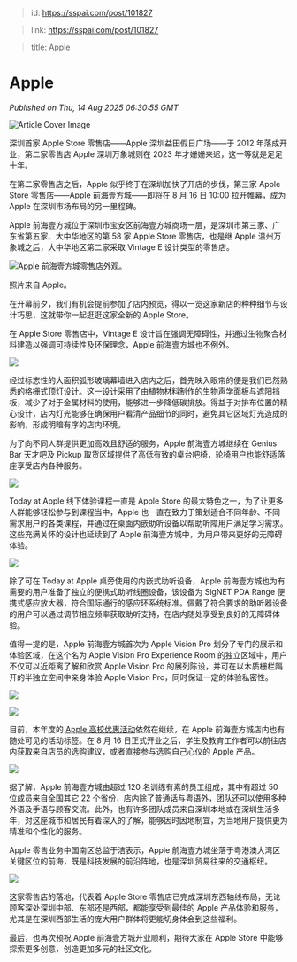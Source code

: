 > id: https://sspai.com/post/101827

> link: https://sspai.com/post/101827

> title: Apple

# Apple
_Published on Thu, 14 Aug 2025 06:30:55 GMT_

![Article Cover Image](https://cdnfile.sspai.com/2025/8/14/article/f0ae121c-613d-f54b-0d81-ec15f3d21b28.jpeg)  

深圳首家 Apple Store 零售店——Apple 深圳益田假日广场——于 2012 年落成开业，第二家零售店 Apple 深圳万象城则在 2023 年才姗姗来迟，这一等就是足足十年。

在第二家零售店之后，Apple 似乎终于在深圳加快了开店的步伐，第三家 Apple Store 零售店——Apple 前海壹方城——即将在 8 月 16 日 10:00 拉开帷幕，成为 Apple 在深圳市场布局的另一里程碑。

Apple 前海壹方城位于深圳市宝安区前海壹方城商场一层，是深圳市第三家、广东省第五家、大中华地区的第 58 家 Apple Store 零售店，也是继 Apple 温州万象城之后，大中华地区第二家采取 Vintage E 设计类型的零售店。

![Apple 前海壹方城零售店外观。](https://cdnfile.sspai.com/2025/08/14/article/a50372ea8c55937807db04929c864bbb.jpeg?imageView2/2/w/1120/q/90/interlace/1/ignore-error/1/format/webp)

照片来自 Apple。

在开幕前夕，我们有机会提前参加了店内预览，得以一览这家新店的种种细节与设计巧思，这就带你一起逛逛这家全新的 Apple Store。

在 Apple Store 零售店中，Vintage E 设计旨在强调无障碍性，并通过生物聚合材料建造以强调可持续性及环保理念，Apple 前海壹方城也不例外。

![](https://cdnfile.sspai.com/2025/08/14/0374cb04781d7a516ea9944b3a950899.JPG?imageView2/2/w/1120/q/90/interlace/1/ignore-error/1/format/webp)

经过标志性的大面积弧形玻璃幕墙进入店内之后，首先映入眼帘的便是我们已然熟悉的格栅式顶灯设计。这一设计采用了由植物材料制作的生物声学面板与遮阳挡板，减少了对于金属材料的使用，能够进一步降低碳排放。得益于对排布位置的精心设计，店内灯光能够在确保用户看清产品细节的同时，避免其它区域灯光造成的影响，形成明暗有序的店内环境。

为了向不同人群提供更加高效且舒适的服务，Apple 前海壹方城继续在 Genius Bar 天才吧及 Pickup 取货区域提供了高低有致的桌台吧椅，轮椅用户也能舒适落座享受店内各种服务。

![](https://cdnfile.sspai.com/2025/08/14/a0ff92831d49bd1cac5faa042c8fddf4.jpeg?imageView2/2/w/1120/q/90/interlace/1/ignore-error/1/format/webp)

Today at Apple 线下体验课程一直是 Apple Store 的最大特色之一，为了让更多人群能够轻松参与到课程当中，Apple 也一直在致力于策划适合不同年龄、不同需求用户的各类课程，并通过在桌面内嵌助听设备以帮助听障用户满足学习需求。这些充满关怀的设计也延续到了 Apple 前海壹方城中，为用户带来更好的无障碍体验。

![](https://cdnfile.sspai.com/2025/08/14/c7cb33c99683869ccae5670f23f69441.JPG?imageView2/2/w/1120/q/90/interlace/1/ignore-error/1/format/webp)

除了可在 Today at Apple 桌旁使用的内嵌式助听设备，Apple 前海壹方城也为有需要的用户准备了独立的便携式助听线圈设备，该设备为 SigNET PDA Range 便携式感应放大器，符合国际通行的感应环系统标准。佩戴了符合要求的助听器设备的用户可以通过调节相应频率获取助听支持，在店内随处享受到良好的无障碍体验。

值得一提的是，Apple 前海壹方城首次为 Apple Vision Pro 划分了专门的展示和体验区域，在这个名为 Apple Vision Pro Experience Room 的独立区域中，用户不仅可以近距离了解和欣赏 Apple Vision Pro 的展列陈设，并可在以木质栅栏隔开的半独立空间中亲身体验 Apple Vision Pro，同时保证一定的体验私密性。

![](https://cdnfile.sspai.com/2025/08/14/112effe7dbccf2a5bb4ee87abccfec89.jpeg?imageView2/2/w/1120/q/90/interlace/1/ignore-error/1/format/webp)

![](https://cdnfile.sspai.com/2025/08/14/95d7d3cdcc97811a78c0c2c3d968f8ec.jpeg?imageView2/2/w/1120/q/90/interlace/1/ignore-error/1/format/webp)

目前，本年度的 [Apple 高校优惠活动](https://sspai.com/post/100935)依然在继续，在 Apple 前海壹方城店内也有随处可见的活动标签。在 8 月 16 日正式开业之后，学生及教育工作者可以前往店内获取来自店员的选购建议，或者直接参与选购自己心仪的 Apple 产品。

![](https://cdnfile.sspai.com/2025/08/14/66376e175cb9dbf1e1510863048c2026.JPG?imageView2/2/w/1120/q/90/interlace/1/ignore-error/1/format/webp)

据了解，Apple 前海壹方城由超过 120 名训练有素的员工组成，其中有超过 50 位成员来自全国其它 22 个省份，店内除了普通话与粤语外，团队还可以使用多种外语及手语与顾客交流。此外，也有许多团队成员来自深圳本地或在深圳生活多年，对这座城市和居民有着深入的了解，能够因时因地制宜，为当地用户提供更为精准和个性化的服务。

Apple 零售业务中国南区总监于洁表示，Apple 前海壹方城坐落于粤港澳大湾区关键区位的前海，既是科技发展的前沿阵地，也是深圳贸易往来的交通枢纽。

![](https://cdnfile.sspai.com/2025/08/14/eed3f64d32b0798590ff2934df49bd19.JPG?imageView2/2/w/1120/q/90/interlace/1/ignore-error/1/format/webp)

这家零售店的落地，代表着 Apple Store 零售店已完成深圳东西轴线布局，无论顾客深处深圳中部、东部还是西部，都能享受到最佳的 Apple 产品体验和服务，尤其是在深圳西部生活的庞大用户群体将更能切身体会到这些福利。

最后，也再次预祝 Apple 前海壹方城开业顺利，期待大家在 Apple Store 中能够探索更多创意，创造更加多元的社区文化。
